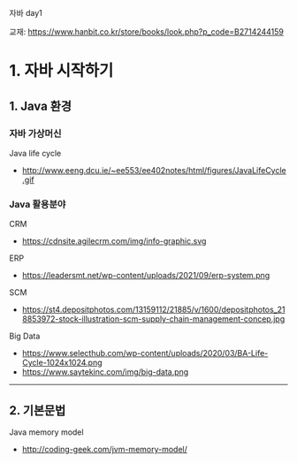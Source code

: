 자바 day1

교재: https://www.hanbit.co.kr/store/books/look.php?p_code=B2714244159

# 1. 자바 시작하기

## 1. Java 환경

### 자바 가상머신
 
Java life cycle
 - http://www.eeng.dcu.ie/~ee553/ee402notes/html/figures/JavaLifeCycle.gif



### Java 활용분야

CRM
 - https://cdnsite.agilecrm.com/img/info-graphic.svg

ERP
 - https://leadersmt.net/wp-content/uploads/2021/09/erp-system.png

SCM
 - https://st4.depositphotos.com/13159112/21885/v/1600/depositphotos_218853972-stock-illustration-scm-supply-chain-management-concep.jpg

Big Data
 - https://www.selecthub.com/wp-content/uploads/2020/03/BA-Life-Cycle-1024x1024.png
 - https://www.saytekinc.com/img/big-data.png


---

## 2. 기본문법

Java memory model
 - http://coding-geek.com/jvm-memory-model/
 
